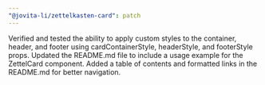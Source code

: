 ```yaml
---
"@jovita-li/zettelkasten-card": patch
---
```


Verified and tested the ability to apply custom styles to the container, header, and footer using cardContainerStyle, headerStyle, and footerStyle props. Updated the README.md file to include a usage example for the ZettelCard component. Added a table of contents and formatted links in the README.md for better navigation.

